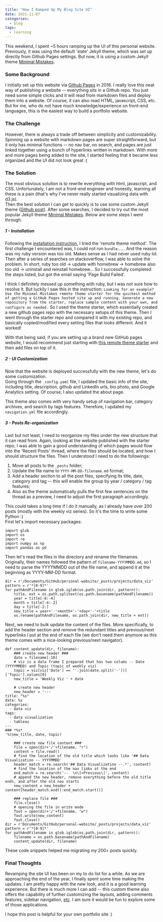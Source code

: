 ```yaml
---
title: "How I Ramped Up My Blog Site UI"
date: 2021-11-07
categories:
  - blog
tags:
  - learning
---
```


This weekend, I spent ~5 hours ramping up the UI of this personal website. Previously, it was using the default 'slate' Jekyll theme, which was set up directly from Github Pages settings. But now, it is using a custom Jekyll theme [Minimal Mistakes](https://github.com/mmistakes/minimal-mistakes/).  

### Some Background

I initially set up this website via [Github Pages](https://pages.github.com/) in 2018. I really love this neat way of publishing a website -- everything sits in a Github repo. You just need some simple clicks and it will read from markdown files and deploy them into a website. Of course, it can also read HTML, javascript, CSS, etc. But for me, who do not have much knowledge/experience on front-end languages, this is the easiest way to build a portfolio website.  

### The Challenge

However, there is always a trade off between simplicity and customizability. Spinning up a website with markdown pages are super straightforward, but it only has minimal functions -- no nav bar, no search, and pages are just linked together using a bunch of hyperlinks written in markdown. With more and more pages being added to the site, I started feeling that it became less organized and the UI did not look great :(  

### The Solution

The most obvious solution is to rewrite everything with html, javascript, and CSS. Unfortunately, I am not a front-end engineer and honestly, learning all these is a pain (that's why I've never really started visualizing data with d3.js).  
Then the best solution I can get to quickly is to use some custom Jekyll theme ([Github post](https://github.blog/2017-11-29-use-any-theme-with-github-pages/)). After some searches, I decided to try out the most popular Jekyll theme [Minimal Mistakes](https://github.com/mmistakes/minimal-mistakes/). Below are some steps I went through.

##### 1 - Installation

Following the [installation instruction](https://github.com/mmistakes/minimal-mistakes#remote-theme-method), I tried the 'remote theme method'. The first challenge I encountered was, I could not run `bundle`...... And the reason was my ruby version was too old. Makes sense as I had never used ruby lol. Then after a series of searches on stackoverflow, I was able to solve the problem. In short, ruby too old -> update with homebrew -> homebrew also too old -> uninstall and reinstall homebrew... So I successfully completed the steps listed, but got the email saying 'Page Build Failed'.  

I think I definitely messed up something with ruby, but I was not sure how to resolve it. But luckily I saw this in the instruction: `Looking for an example? Use the Minimal Mistakes remote theme starter for the quickest method of getting a GitHub Pages hosted site up and running. Generate a new repository from the starter, replace sample content with your own, and configure as needed.` So I used the theme starter, which essentially created a new github pages repo with the necessary setups of this theme. Then I went through the starter repo and compared it with my existing repo, and basically copied/modified every setting files that looks different. And it worked!  

With that being said, if you are setting up a brand new GitHub pages website, I would recommend just starting with [this remote theme starter](https://github.com/mmistakes/mm-github-pages-starter/generate) and then add files on top of it.  

##### 2 - UI Customization
Now that the website is deployed successfully with the new theme, let's do some customization.  
Going through the `_config.yaml` file, I updated the basic info of the site, including title, description, github and LinkedIn urls, bio photo, and Google Analytics setting. Of course, I also updated the about page.  

This theme also comes with very handy setup of navigation bar, category archives, and search by tags features. Therefore, I updated my `navigation.yml` file accordingly.  


##### 3 - Posts Re-organization

Last but not least, I need to reorganize my files under the new structure that it can read from. Again, looking at the website published with the starter repo, I was able to gain a good understanding of which pages would flow into the 'Recent Posts' thread, where the files should be located, and how I should structure the files. Then I understood I need to do the followings:
1. Move all posts to the `_posts` folder;
2. Update the file name to `YYYY-MM-DD-filename.md` format;
3. Add a header section to all the post files, specifying its title, date, category and tag -- this will enable the group by year / category / tag features;
4. Also as the theme automatically pulls the first few sentences on the thread as a preview, I need to adjust the first paragraph accordingly.  

This could takes a long time if I do it manually, as I already have over 200 posts (mostly with the weekly viz series). So it's the time to write some Python :)  
First let's import necessary packages:  
```
import glob
import os
import re
import numpy as np
import pandas as pd
```
Then let's read the files in the directory and rename the filenames. Originally, their names followed the pattern of `filename-YYYYMMDD.md`, so I need to parse the YYYYMMDD out of the file name, and append it at the beginning as YYYY-MM-DD format.  
```
dir = r'/Documents/GitHub/personal-website/_posts/projects/data_viz'
pattern = r'*[0-9]*'
for pathAndFilename in glob.iglob(os.path.join(dir, pattern)):
    title, ext = os.path.splitext(os.path.basename(pathAndFilename))
    year = title[-8:-4]
    month = title[-4:-2]
    day = title[-2:]
    new_title = year+'-'+month+'-'+day+'-'+title
    os.rename(pathAndFilename, os.path.join(dir, new_title + ext))
```
Next, we need to bulk update the content of the files. More specifically, to add the header section and remove the redundant titles and previous/next hyperlinks I put at the end of each file (we don't need them anymore as this theme comes with a nice-looking previous/next navigator).  
```
def content_update(dir, filename):
    ### create new header ###
    date = filename[:10]
    # viz is a data frame I prepared that has two colums -- Date (YYYYMMDD) and Topic (topic of weekly viz)
    topic = viz[viz['Date'] == ''.join(date.split('-'))]['Topic'].values[0]
    new_title = 'Weekly Viz ' + date

    # create new header
    new_header = '---
title: "%s"
date: %s
categories:
  - data viz
tags:
  - data visualization
  - tableau
---
### *%s*
'%(new_title, date, topic)

    ### create new file content ###
    file = open(dir+'/'+filename, "r")
    content = file.read()
    # find the location of the old title which looks like '## Data Visualization -- YYYYMMDD'
    header_match = re.search('## Data Visualization --.*', content)
    # find the location of the nav links at the end
    end_match = re.search('--  \n\[⬅️Previous\]', content)
    # append the new header, remove everything before the old title ends, and after the old nav starts
    new_content = new_header + content[header_match.end():end_match.start()]

    ### replace file ###
    file.close()
    # opening the file in write mode
    fout = open(dir+'/'+filename, "w")
    fout.write(new_content)
    fout.close()
dir = r'Documents/GitHub/personal-website/_posts/projects/data_viz'
pattern = r'*[0-9]*'
for pathAndFilename in glob.iglob(os.path.join(dir, pattern)):
    filename = os.path.basename(pathAndFilename)
    content_update(dir, filename)
```

These code snippets helped me migrating my 200+ posts quickly.

### Final Thoughts

Revamping the site UI has been on my to do list for a while. As we are approaching the end of the year, I finally spent some time making the updates. I am pretty happy with the new look, and it is a good learning experience. But there is much more I can add -- this custom theme also offers the capability of further customizing the layouts, adding comments features, sidebar navigation, [etc](https://mmistakes.github.io/minimal-mistakes/docs/quick-start-guide/). I am sure it would be fun to explore some of those applications.  

I hope this post is helpful for your own portfolio site :)  
